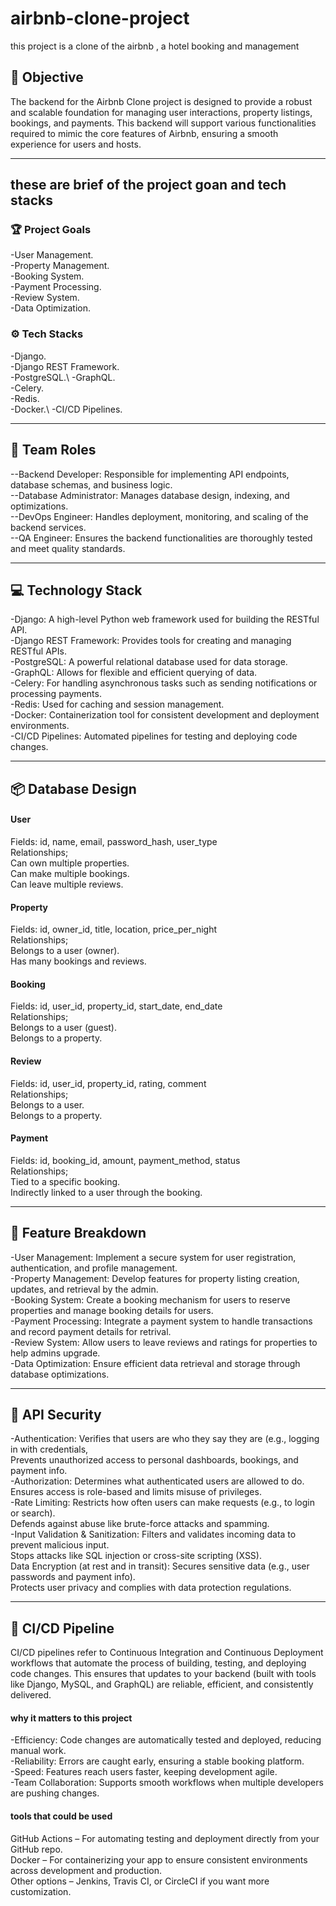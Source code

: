 # airbnb-clone-project
this project is a clone of the airbnb , a hotel booking and management 

## 🚀 Objective
The backend for the Airbnb Clone project is designed to provide a robust and scalable foundation for managing user interactions, property listings, bookings, and payments. This backend will support various functionalities required to mimic the core features of Airbnb, ensuring a smooth experience for users and hosts.

---

## these are brief of the project goan and tech stacks 
### 🏆 Project Goals
-User Management.<br>
-Property Management.<br>
-Booking System.<br>
-Payment Processing.<br>
-Review System.<br>
-Data Optimization.<br>

### ⚙️ Tech Stacks
-Django.\
-Django REST Framework.\
-PostgreSQL.\ 
-GraphQL.\
-Celery.\
-Redis.\
-Docker.\ 
-CI/CD Pipelines.

---

## 👥 Team Roles
--Backend Developer: Responsible for implementing API endpoints, database schemas, and business logic.\
--Database Administrator: Manages database design, indexing, and optimizations.\
--DevOps Engineer: Handles deployment, monitoring, and scaling of the backend services.\
--QA Engineer: Ensures the backend functionalities are thoroughly tested and meet quality standards.

---

## 💻 Technology Stack 
-Django: A high-level Python web framework used for building the RESTful API.\
-Django REST Framework: Provides tools for creating and managing RESTful APIs.\
-PostgreSQL: A powerful relational database used for data storage.\
-GraphQL: Allows for flexible and efficient querying of data.\
-Celery: For handling asynchronous tasks such as sending notifications or processing payments.\
-Redis: Used for caching and session management.\
-Docker: Containerization tool for consistent development and deployment environments.\
-CI/CD Pipelines: Automated pipelines for testing and deploying code changes.

---

## 📦 Database Design 
#### User
Fields: id, name, email, password_hash, user_type\
Relationships;\
Can own multiple properties.\
Can make multiple bookings.\
Can leave multiple reviews.
#### Property
Fields: id, owner_id, title, location, price_per_night\
Relationships;\
Belongs to a user (owner).\
Has many bookings and reviews.
#### Booking
Fields: id, user_id, property_id, start_date, end_date\
Relationships;\
Belongs to a user (guest).\
Belongs to a property.
#### Review
Fields: id, user_id, property_id, rating, comment\
Relationships;\
Belongs to a user.\
Belongs to a property.
#### Payment
Fields: id, booking_id, amount, payment_method, status\
Relationships;\
Tied to a specific booking.\
Indirectly linked to a user through the booking.

---

## 📜 Feature Breakdown
-User Management: Implement a secure system for user registration, authentication, and profile management.\
-Property Management: Develop features for property listing creation, updates, and retrieval by the admin.\
-Booking System: Create a booking mechanism for users to reserve properties and manage booking details for users.\
-Payment Processing: Integrate a payment system to handle transactions and record payment details for retrival.\
-Review System: Allow users to leave reviews and ratings for properties to help admins upgrade.\
-Data Optimization: Ensure efficient data retrieval and storage through database optimizations.

---

## 🔐 API Security
-Authentication: Verifies that users are who they say they are (e.g., logging in with credentials,\
Prevents unauthorized access to personal dashboards, bookings, and payment info.\
-Authorization: Determines what authenticated users are allowed to do.\
Ensures access is role-based and limits misuse of privileges.\
-Rate Limiting: Restricts how often users can make requests (e.g., to login or search).\
Defends against abuse like brute-force attacks and spamming.\
-Input Validation & Sanitization: Filters and validates incoming data to prevent malicious input.\
Stops attacks like SQL injection or cross-site scripting (XSS).\
Data Encryption (at rest and in transit): Secures sensitive data (e.g., user passwords and payment info).\
Protects user privacy and complies with data protection regulations.

---

## 🪈 CI/CD Pipeline
CI/CD pipelines refer to Continuous Integration and Continuous Deployment workflows that automate the process of building, testing, and deploying code changes. This ensures that updates to your backend (built with tools like Django, MySQL, and GraphQL) are reliable, efficient, and consistently delivered.

#### why it matters to this project 
-Efficiency: Code changes are automatically tested and deployed, reducing manual work.\
-Reliability: Errors are caught early, ensuring a stable booking platform.\
-Speed: Features reach users faster, keeping development agile.\
-Team Collaboration: Supports smooth workflows when multiple developers are pushing changes.

#### tools that could be used 
GitHub Actions – For automating testing and deployment directly from your GitHub repo.\
Docker – For containerizing your app to ensure consistent environments across development and production.\
Other options – Jenkins, Travis CI, or CircleCI if you want more customization.
